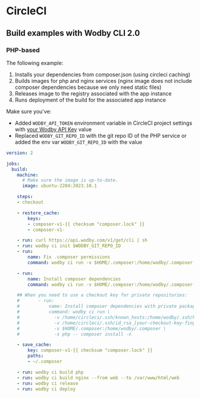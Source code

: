 # CircleCI

## Build examples with Wodby CLI 2.0

### PHP-based

The following example:

1. Installs your dependencies from composer.json (using circleci caching)
2. Builds images for php and nginx services (nginx image does not include composer dependencies because we only need static files)
3. Releases image to the registry associated with the app instance
4. Runs deployment of the build for the associated app instance

Make sure you've:
- Added `WODBY_API_TOKEN` environment variable in CircleCI project settings with [your Wodby API Key](../development/api-keys.md) value
- Replaced `WODBY_GIT_REPO_ID` with the git repo ID of the PHP service or added the env var `WODBY_GIT_REPO_ID` with the value

```yaml
version: 2

jobs:
  build:
    machine:
      # Make sure the image is up-to-date.
      image: ubuntu-2204:2023.10.1

    steps:
    - checkout

    - restore_cache:
        keys:
        - composer-v1-{{ checksum "composer.lock" }}
        - composer-v1-

    - run: curl https://api.wodby.com/v1/get/cli | sh
    - run: wodby ci init $WODBY_GIT_REPO_ID
    - run:
        name: Fix .composer permissions
        command: wodby ci run -v $HOME/.composer:/home/wodby/.composer -s php --user root -- chown -R 1000:1000 /home/wodby/.composer

    - run:
        name: Install composer dependencies
        command: wodby ci run -v $HOME/.composer:/home/wodby/.composer -s php -- composer install -n

    ## When you need to use a checkout key for private repositories:
    #       - run: 
    #           name: Install composer dependencies with private packages
    #           command: wodby ci run \
    #             -v /home/circleci/.ssh/known_hosts:/home/wodby/.ssh/known_hosts \
    #             -v /home/circleci/.ssh/id_rsa_[your-checkout-key-fingerprint]:/home/wodby/.ssh/id_rsa \
    #             -v $HOME/.composer:/home/wodby/.composer \
    #             -s php -- composer install -n

    - save_cache:
        key: composer-v1-{{ checksum "composer.lock" }}
        paths:
        - ~/.composer

    - run: wodby ci build php
    - run: wodby ci build nginx --from web --to /var/www/html/web
    - run: wodby ci release
    - run: wodby ci deploy
```
